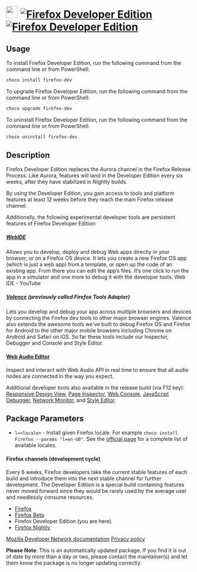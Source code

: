 ﻿# <img src="https://cdn.jsdelivr.net/gh/mkevenaar/chocolatey-packages@b40e08792b4d113bcb96960eaa184c093471a01e/icons/firefox-dev.png" width="32" height="32"/> [![Firefox Developer Edition](https://img.shields.io/chocolatey/v/firefox-dev.svg?label=Firefox+Developer+Edition)](https://chocolatey.org/packages/firefox-dev) [![Firefox Developer Edition](https://img.shields.io/chocolatey/dt/firefox-dev.svg)](https://chocolatey.org/packages/firefox-dev)

## Usage
To install Firefox Developer Edition, run the following command from the command line or from PowerShell:
```powershell
choco install firefox-dev
```

To upgrade Firefox Developer Edition, run the following command from the command line or from PowerShell:
```powershell
choco upgrade firefox-dev
```

To uninstall Firefox Developer Edition, run the following command from the command line or from PowerShell:
```powershell
choco uninstall firefox-dev
```

## Description
Firefox Developer Edition replaces the Aurora channel in the Firefox Release Process. Like Aurora, features will land in the Developer Edition every six weeks, after they have stabilized in Nightly builds.

By using the Developer Edition, you gain access to tools and platform features at least 12 weeks before they reach the main Firefox release channel.

Additionally, the following experimental developer tools are persistent features of Firefox Developer Edition:

##### [WebIDE](https://developer.mozilla.org/docs/Tools/WebIDE)

Allows you to develop, deploy and debug Web apps directly in your browser, or on a Firefox OS device. It lets you create a new Firefox OS app (which is just a web app) from a template, or open up the code of an existing app. From there you can edit the app’s files. It’s one click to run the app in a simulator and one more to debug it with the developer tools. Web IDE - YouTube

##### [Valence](https://developer.mozilla.org/docs/Tools/Firefox_Tools_Adapter) (previously called Firefox Tools Adapter)

Lets you develop and debug your app across multiple browsers and devices by connecting the Firefox dev tools to other major browser engines. Valence also extends the awesome tools we've built to debug Firefox OS and Firefox for Android to the other major mobile browsers including Chrome on Android and Safari on iOS. So far these tools include our Inspector, Debugger and Console and Style Editor.

#### [Web Audio Editor](https://developer.mozilla.org/docs/Tools/Web_Audio_Editor)

Inspect and interact with Web Audio API in real time to ensure that all audio nodes are connected in the way you expect.

Additional developer tools also available in the release build (via F12 key): [Responsive Design View](https://developer.mozilla.org/docs/Tools/Responsive_Design_View), [Page Inspector](https://developer.mozilla.org/docs/Tools/Page_Inspector), [Web Console](https://developer.mozilla.org/docs/Tools/Web_Console), [JavaScript Debugger](https://developer.mozilla.org/docs/Tools/Debugger), [Network Monitor](https://developer.mozilla.org/docs/Tools/Network_Monitor), and [Style Editor](https://developer.mozilla.org/docs/Tools/Style_Editor).

## Package Parameters

- `l=<locale>` - Install given Firefox locale. For example `choco install Firefox --params "l=en-GB"`. See the [official page](https://releases.mozilla.org/pub/firefox/releases/latest/README.txt) for a complete list of available locales.

#### Firefox channels (development cycle)

Every 6 weeks, Firefox developers take the current stable features of each build and introduce them into the next stable channel for further development. The Developer Edition is a special build containing features never moved forward since they would be rarely used by the average user and needlessly consume resources.

* [Firefox](https://chocolatey.org/packages/firefox)
* [Firefox Beta](https://chocolatey.org/packages/firefox-beta)
* Firefox Developer Edition (you are here)
* [Firefox Nightly](https://chocolatey.org/packages/firefox-nightly)

[Mozilla Developer Network documentation](https://developer.mozilla.org/en-US/Firefox/Developer_Edition)
[Privacy policy](https://www.mozilla.org/en-US/privacy/firefox/)

**Please Note**: This is an automatically updated package. If you find it is
out of date by more than a day or two, please contact the maintainer(s) and
let them know the package is no longer updating correctly.


